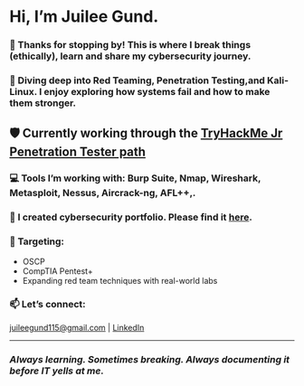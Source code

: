# Hi, I’m Juilee Gund.
### 💞️ Thanks for stopping by! This is where I break things (ethically), learn and share my cybersecurity journey.

### 🌱 Diving deep into **Red Teaming**, **Penetration Testing**,and **Kali-Linux**. I enjoy exploring how systems fail and how to make them stronger.

## 🛡️ Currently working through the [TryHackMe Jr Penetration Tester path](https://tryhackme.com/path/...)

### 💻 Tools I’m working with: **Burp Suite**, **Nmap**, **Wireshark**, **Metasploit**, **Nessus**, **Aircrack-ng**, **AFL++**,.

### 🎁 I created cybersecurity portfolio. Please find it [here](https://github.com/JuileeGund115/Cybersecurity-Portfolio).

### 🎯 Targeting:
- OSCP
- CompTIA Pentest+  
- Expanding red team techniques with real-world labs

### 📫 Let’s connect:  
[juileegund115@gmail.com](mailto:juileegund115@gmail.com) | [LinkedIn](https://linkedin.com/in/Juilee-Gund)

---

### _Always learning. Sometimes breaking. Always documenting it before IT yells at me._
